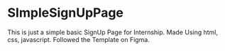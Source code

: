 # SImpleSignUpPage

This is just a simple basic SignUp Page for Internship. 
Made Using html, css, javascript. 
Followed the Template on Figma. 
